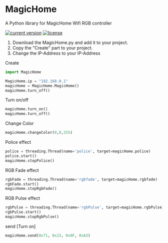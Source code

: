 # MagicHome
A Python library for MagicHome Wifi RGB controller

[![current version](https://img.shields.io/badge/current%20version-1.0.0-green.svg)](https://github.com/marcelbohland/MagicHome/releases/tag/1.0.0)
[![license](https://img.shields.io/badge/license-Apache%20License%202.0-red.svg)](https://github.com/marcelbohland/MagicHome/blob/main/LICENSE)

1. Download the MagicHome.py and add it to your project.
2. Copy the "Create" part to your project.
3. Change the IP-Address to your IP-Address

Create
````python
import MagicHome

MagicHome.ip = "192.168.0.1"
magicHome = MagicHome.MagicHome()
magicHome.turn_off()
````

Turn on/off
````python
magicHome.turn_on()
magicHome.turn_off()
````

Change Color
````python
magicHome.changeColor(0,0,255)
````
Police effect
````python
police = threading.Thread(name='police', target=magicHome.police)
police.start()
magicHome.stopPolice()
````
RGB Fade effect
````python
rgbFade = threading.Thread(name='rgbfade', target=magicHome.rgbfade)
rgbFade.start()
magicHome.stopRgbFade()
````
RGB Pulse effect
````python
rgbPulse = threading.Thread(name='rgbPulse', target=magicHome.rgbPulse)
rgbPulse.start()
magicHome.stopRgbPulse()
````

send [Turn on]
````python
magicHome.send(0x71, 0x23, 0x0F, 0xA3)
````
